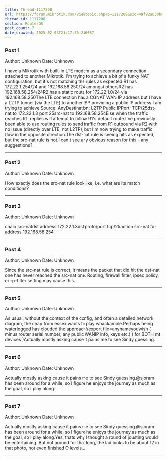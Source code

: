 ```yaml
---
title: Thread-1117208
url: https://forum.mikrotik.com/viewtopic.php?p=1117208&sid=49f92a630bc7970d8ca50523be880e8f#p1117208
thread_id: 1117208
section: RouterOS
post_count: 7
date_crawled: 2025-02-03T21:17:35.246087
---
```


### Post 1
Author: Unknown
Date: Unknown

I have a Mikrotik with built-in LTE modem as a secondary connection attached to another Mikrotik. I'm trying to achieve a bit of a funky NAT configuration, but it's not matching the rules as expected.R1 has 172.22.1.254/24 and 192.168.58.250/24 amongst othersR2 has 192.168.58.254/24R2 has a static route for 172.22.1.0/24 via 192.168.58.250The LTE connection has a CGNAT WAN IP address but I have a L2TP tunnel (via the LTE) to another ISP providing a public IP address.I am trying to achieve:Source: AnyDestination: L2TP Public IPPort: TCP/25dst-nat to 172.22.1.3 port 25src-nat to 192.168.58.254Else when the traffic reaches R1, replies will attempt to follow R1's default route.I've previously been able to use routing rules to send traffic from R1 outbound via R2 with no issue (directly over LTE, not L2TP), but I'm now trying to make traffic flow in the opposite direction.The dst-nat rule is seeing hits as expected, but the src-nat rule is not.I can't see any obvious reason for this - any suggestions?

---
### Post 2
Author: Unknown
Date: Unknown

How exactly does the src-nat rule look like, i.e. what are its match conditions?

---
### Post 3
Author: Unknown
Date: Unknown

chain src-natdst address 172.22.1.3dst proto/port tcp/25action src-nat to-address 192.168.58.254

---
### Post 4
Author: Unknown
Date: Unknown

Since the src-nat rule is correct, it means the packet that did hit the dst-nat one has never reached the src-nat one. Routing, firewall filter, ipsec policy, or rp-filter setting may cause this.

---
### Post 5
Author: Unknown
Date: Unknown

As usual, without the context of the config, and often a detailed network diagram, the chap from essex wants to play whackamole.Perhaps being waterlogged has clouded the approach!/export file=anynameyouwish ( minus router serial number, any public WANIP info, keys etc.)    ( for BOTH mt devices )Actually mostly asking cause it pains me to see Sindy guessing.

---
### Post 6
Author: Unknown
Date: Unknown

Actually mostly asking cause it pains me to see Sindy guessing.@sjoram has been around for a while, so I figure he enjoys the journey as much as the goal, so I play along.

---
### Post 7
Author: Unknown
Date: Unknown

Actually mostly asking cause it pains me to see Sindy guessing.@sjoram has been around for a while, so I figure he enjoys the journey as much as the goal, so I play along.Yes, thats why I thought a round of jousting would be entertaining.   But not around for that long, the lad looks to be about 12 in that photo, not even finished O levels...

---
